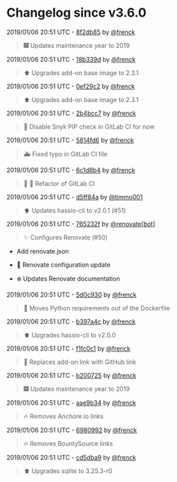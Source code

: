 # Changelog since v3.6.0

2019/01/06 20:51 UTC - [8f2db85](https://github.com/hassio-addons/addon-ssh/commit/8f2db8588cac36150d95721dbc779bde5ae6e3a4) by [@frenck](https://github.com/frenck)
> :fireworks: Updates maintenance year to 2019 

2019/01/06 20:51 UTC - [18b339d](https://github.com/hassio-addons/addon-ssh/commit/18b339d4b04c71b4b249ce6045c5f9e9f689b0bc) by [@frenck](https://github.com/frenck)
> :arrow_up: Upgrades add-on base image to 2.3.1 

2019/01/06 20:51 UTC - [0ef29c2](https://github.com/hassio-addons/addon-ssh/commit/0ef29c21483b9149709c44e9b3805cdd4b66cf21) by [@frenck](https://github.com/frenck)
> :arrow_up: Upgrades add-on base image to 2.3.1 

2019/01/06 20:51 UTC - [2b4bcc7](https://github.com/hassio-addons/addon-ssh/commit/2b4bcc7e1491c2000952f4c48a92a54c6164ccab) by [@frenck](https://github.com/frenck)
> :rocket: Disable Snyk PIP check in GitLab CI for now 

2019/01/06 20:51 UTC - [5814fd6](https://github.com/hassio-addons/addon-ssh/commit/5814fd67a80412305de18cfb6fffefd3c3137674) by [@frenck](https://github.com/frenck)
> :ambulance: Fixed typo in GitLab CI file 

2019/01/06 20:51 UTC - [6c1d8b4](https://github.com/hassio-addons/addon-ssh/commit/6c1d8b45e4f5633cc24df2f614405b15e39bdd75) by [@frenck](https://github.com/frenck)
> :tractor: :rocket: Refactor of GitLab CI 

2019/01/06 20:51 UTC - [d5ff84a](https://github.com/hassio-addons/addon-ssh/commit/d5ff84ae8e85d5fd525e0ece88759b6ff5d4f478) by [@timmo001](https://github.com/timmo001)
> :arrow_up: Updates hassio-cli to v2.0.1 (#51) 

2019/01/06 20:51 UTC - [765232f](https://github.com/hassio-addons/addon-ssh/commit/765232f9d2c16dea80a88c5c9a3fb5d9332b3303) by [@renovate[bot]](https://github.com/apps/renovate)
> :sparkles: Configures Renovate (#50)

* Add renovate.json

* :shirt: Renovate configuration update

* :snowflake: Updates Renovate documentation 

2019/01/06 20:51 UTC - [5d0c930](https://github.com/hassio-addons/addon-ssh/commit/5d0c930f1a09477367d39f06c9e1c971fef73878) by [@frenck](https://github.com/frenck)
> :tractor: Moves Python requirements out of the Dockerfile 

2019/01/06 20:51 UTC - [b397a4c](https://github.com/hassio-addons/addon-ssh/commit/b397a4c6bd7d27324cdcf7d65ed5437a885c0a3e) by [@frenck](https://github.com/frenck)
> :arrow_up: Upgrades hassio-cli to v2.0.0 

2019/01/06 20:51 UTC - [f1fc0c1](https://github.com/hassio-addons/addon-ssh/commit/f1fc0c170abc5a5ced0668d144490ef3aef7faf1) by [@frenck](https://github.com/frenck)
> :tractor: Replaces add-on link with GitHub link 

2019/01/06 20:51 UTC - [b200725](https://github.com/hassio-addons/addon-ssh/commit/b2007254eb892522182bc8c5a6b1600e341e84c5) by [@frenck](https://github.com/frenck)
> :fireworks: Updates maintenance year to 2019 

2019/01/06 20:51 UTC - [aae9b34](https://github.com/hassio-addons/addon-ssh/commit/aae9b34fd8fb775194b71ca7fed2eda4af706ca1) by [@frenck](https://github.com/frenck)
> :fire: Removes Anchore.io links 

2019/01/06 20:51 UTC - [6980992](https://github.com/hassio-addons/addon-ssh/commit/69809920862b9f99ca3e90def072257cf4f4119d) by [@frenck](https://github.com/frenck)
> :fire: Removes BountySource links 

2019/01/06 20:51 UTC - [cd5dba9](https://github.com/hassio-addons/addon-ssh/commit/cd5dba9d93878518321a6008dc25a1a5b02ae1de) by [@frenck](https://github.com/frenck)
> :arrow_up: Upgrades sqlite to 3.25.3-r0 

